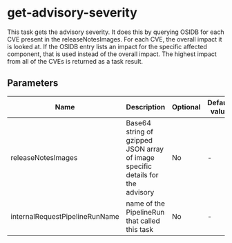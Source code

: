 # get-advisory-severity

This task gets the advisory severity. It does this by querying OSIDB for each CVE present in the
releaseNotesImages. For each CVE, the overall impact it is looked at. If the OSIDB entry lists an
impact for the specific affected component, that is used instead of the overall impact. The highest
impact from all of the CVEs is returned as a task result.

## Parameters

| Name                           | Description                                                                    | Optional | Default value |
|--------------------------------|--------------------------------------------------------------------------------|----------|---------------|
| releaseNotesImages             | Base64 string of gzipped JSON array of image specific details for the advisory | No       | -             |
| internalRequestPipelineRunName | name of the PipelineRun that called this task                                  | No       | -             |
